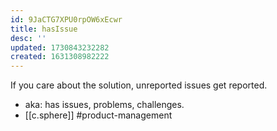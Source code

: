 ```yaml
---
id: 9JaCTG7XPU0rpOW6xEcwr
title: hasIssue
desc: ''
updated: 1730843232282
created: 1631308982222
---
```




If you care about the solution, unreported issues get reported.

- aka: has issues, problems, challenges. 
- [[c.sphere]] #product-management
  
